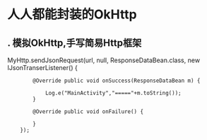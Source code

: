 # **人人都能封装的OkHttp** #


## **. 模拟OkHttp,手写简易Http框架** ##

MyHttp.sendJsonRequest(url, null, ResponseDataBean.class, new IJsonTranserListener<ResponseDataBean>() {

            @Override public void onSuccess(ResponseDataBean m) {

                Log.e("MainActivity","====="+m.toString());
            }

            @Override public void onFailure() {

            }
        });

